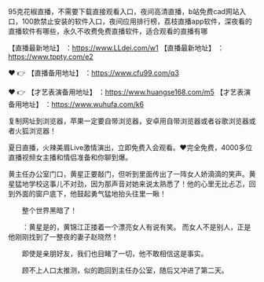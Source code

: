 95克花椒直播，不需要下载直接观看入口，夜间高清直播，b站免费cad网站入口，100款禁止安装的软件入口，夜间应用排行榜，荔枝直播app软件，深夜看的直播软件有哪些，永久不收费免费直播软件，适合观看的直播有哪

【直播最新地址】 ：https://www.LLdei.com/w1   【直播最新地址】 ：https://www.tppty.com/e2

❤️ 👉 【直播备用地址】 ：https://www.cfu99.com/q3

❤️ 👉 【才艺表演备用地址】 ：https://www.huangse168.com/m5
【才艺表演备用地址】 ：https://www.wuhufa.com/k6

复制网址到浏览器，苹果一定要自带浏览器，安卓用自带浏览器或者谷歌浏览器或者火狐浏览器！

夏日直播，火辣美眉Live激情演出，立即免费入会观看。❤️完全免费，4000多位直播视频女主播和情侣准备和你聊到爆。

黄主任办公室门口，黄星正要敲门，但听到里面传出了一阵女人娇滴滴的笑声。黄星猛地学校这事儿不对劲，因为那声音对她来说太熟悉了！他的心里无比忐忑，回到外面的窗户底下，他鼓起勇气猛地抬头往里一瞅！

　　整个世界黑暗了！

　　：黄星是的，黄锦江正搂着一个漂亮女人有说有笑。 而女人不是别人，正是他刚刚找到了一整夜的妻子赵晓然！

　　即使是亲朋好友，我们也目睹了一切，他不敢相信这是事实。

　　顾不上人口太推测，似的跑回到主任办公室，随后又冲进了第二天。

